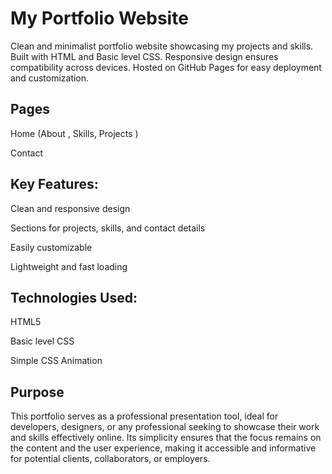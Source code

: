 # My Portfolio Website
Clean and minimalist portfolio website showcasing my projects and skills. Built with HTML and Basic level CSS. Responsive design ensures compatibility across devices. Hosted on GitHub Pages for easy deployment and customization.

## Pages 
Home (About , Skills, Projects )

Contact

## Key Features:

  Clean and responsive design

  Sections for projects, skills, and contact details

  Easily customizable 

  Lightweight and fast loading

## Technologies Used:

  HTML5

  Basic level CSS

  Simple CSS Animation

  ## Purpose
  This portfolio serves as a professional presentation tool, ideal for developers, designers, or any professional seeking to showcase their work and skills effectively online. Its simplicity ensures that the focus remains on the content and the user experience, making it accessible and informative for potential clients, collaborators, or employers.
